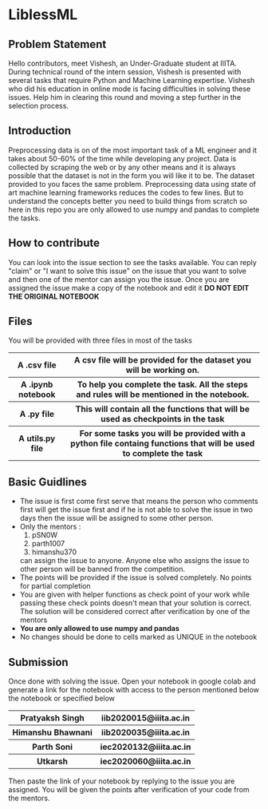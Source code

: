 # LiblessML
## Problem Statement
Hello contributors, meet Vishesh, an Under-Graduate student at IIITA. During technical round of the intern session, Vishesh is presented with several tasks that require Python and Machine Learning expertise. Vishesh who did his education in online mode is facing difficulties in solving these issues. Help him in clearing this round and moving a step further in the selection process.
## Introduction
Preprocessing data is on of the most important task of a ML engineer and it takes about 50-60% of the time while developing any project. Data is collected by scraping the web or by any other means and it is always possible that the dataset is not in the form you will like it to be. The dataset provided to you faces the same problem.
Preprocessing data using state of art machine learning frameworks reduces the codes to few lines. But to understand the concepts better you need to build things from scratch so here in this repo you are only allowed to use numpy and pandas to complete the tasks.
## How to contribute
You can look into the issue section to see the tasks available.
You can reply "claim" or "I want to solve this issue" on the issue that you want to solve and then one of the mentor can assign you the issue.
Once you are assigned the issue make a copy of the notebook and edit it <b>DO NOT EDIT THE ORIGINAL NOTEBOOK </b> 
## Files
You will be provided with three files in most of the tasks
<table>
    <tr>
        <th>A .csv file </th>
        <th>A csv file will be provided for the dataset you will be working on. </th>
    </tr>
    <tr>
        <th>A .ipynb notebook </th>
        <th>To help you complete the task. All the steps and rules will be mentioned in the notebook. </th>
    </tr>
    <tr>
        <th>A .py file </th>
        <th>This will contain all the functions that will be used as checkpoints in the task</th>
    </tr>
    <tr>
        <th>A utils.py file </th>
        <th>For some tasks you will be provided with a python file containg functions that will be used to complete the task</th>
    </tr>
</table>

## Basic Guidlines
<ul>
  <li> The issue is first come first serve that means the person who comments first will get the issue first and if he is not able to solve the issue in two days then the issue will be assigned to some other person.  </li>
  <li> Only the mentors :
    <ol>
      <li>pSN0W</li>
      <li>parth1007</li>
      <li>himanshu370</li>
    </ol>
    can assign the issue to anyone. 
    Anyone else who assigns the issue to other person will be banned from the competition.
  </li>
  <li> The points will be provided if the issue is solved completely. No points for partial completion</li>
  <li> You are given with helper functions as check point of your work while passing these check points doesn't mean that your solution is correct. The solution will be considered correct after verification by one of the mentors </li>
  <li> <b> You are only allowed to use numpy and pandas </b> </li>
  <li> No changes should be done to cells marked as UNIQUE in the notebook </li>
</ul>

## Submission
Once done with solving the issue. Open your notebook in google colab and generate a link for the notebook with access to the person mentioned below the notebook or specified below
<table>
    <tr>
        <th>Pratyaksh Singh </th>
        <th>iib2020015@iiita.ac.in </th>
    </tr>
    <tr>
        <th>Himanshu Bhawnani </th>
        <th>iib2020035@iiita.ac.in </th>
    </tr>
    <tr>
        <th>Parth Soni </th>
        <th>iec2020132@iiita.ac.in </th>
    </tr>
    <tr>
        <th>Utkarsh </th>
        <th>iec2020060@iiita.ac.in </th>
    </tr>
</table>
Then paste the link of your notebook by replying to the issue you are assigned. You will be given the points after verification of your code from the mentors.
